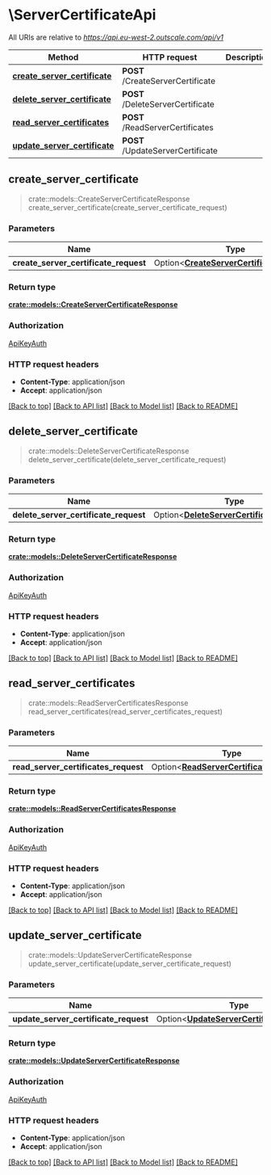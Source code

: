 # \ServerCertificateApi

All URIs are relative to *https://api.eu-west-2.outscale.com/api/v1*

Method | HTTP request | Description
------------- | ------------- | -------------
[**create_server_certificate**](ServerCertificateApi.md#create_server_certificate) | **POST** /CreateServerCertificate | 
[**delete_server_certificate**](ServerCertificateApi.md#delete_server_certificate) | **POST** /DeleteServerCertificate | 
[**read_server_certificates**](ServerCertificateApi.md#read_server_certificates) | **POST** /ReadServerCertificates | 
[**update_server_certificate**](ServerCertificateApi.md#update_server_certificate) | **POST** /UpdateServerCertificate | 



## create_server_certificate

> crate::models::CreateServerCertificateResponse create_server_certificate(create_server_certificate_request)


### Parameters


Name | Type | Description  | Required | Notes
------------- | ------------- | ------------- | ------------- | -------------
**create_server_certificate_request** | Option<[**CreateServerCertificateRequest**](CreateServerCertificateRequest.md)> |  |  |

### Return type

[**crate::models::CreateServerCertificateResponse**](CreateServerCertificateResponse.md)

### Authorization

[ApiKeyAuth](../README.md#ApiKeyAuth)

### HTTP request headers

- **Content-Type**: application/json
- **Accept**: application/json

[[Back to top]](#) [[Back to API list]](../README.md#documentation-for-api-endpoints) [[Back to Model list]](../README.md#documentation-for-models) [[Back to README]](../README.md)


## delete_server_certificate

> crate::models::DeleteServerCertificateResponse delete_server_certificate(delete_server_certificate_request)


### Parameters


Name | Type | Description  | Required | Notes
------------- | ------------- | ------------- | ------------- | -------------
**delete_server_certificate_request** | Option<[**DeleteServerCertificateRequest**](DeleteServerCertificateRequest.md)> |  |  |

### Return type

[**crate::models::DeleteServerCertificateResponse**](DeleteServerCertificateResponse.md)

### Authorization

[ApiKeyAuth](../README.md#ApiKeyAuth)

### HTTP request headers

- **Content-Type**: application/json
- **Accept**: application/json

[[Back to top]](#) [[Back to API list]](../README.md#documentation-for-api-endpoints) [[Back to Model list]](../README.md#documentation-for-models) [[Back to README]](../README.md)


## read_server_certificates

> crate::models::ReadServerCertificatesResponse read_server_certificates(read_server_certificates_request)


### Parameters


Name | Type | Description  | Required | Notes
------------- | ------------- | ------------- | ------------- | -------------
**read_server_certificates_request** | Option<[**ReadServerCertificatesRequest**](ReadServerCertificatesRequest.md)> |  |  |

### Return type

[**crate::models::ReadServerCertificatesResponse**](ReadServerCertificatesResponse.md)

### Authorization

[ApiKeyAuth](../README.md#ApiKeyAuth)

### HTTP request headers

- **Content-Type**: application/json
- **Accept**: application/json

[[Back to top]](#) [[Back to API list]](../README.md#documentation-for-api-endpoints) [[Back to Model list]](../README.md#documentation-for-models) [[Back to README]](../README.md)


## update_server_certificate

> crate::models::UpdateServerCertificateResponse update_server_certificate(update_server_certificate_request)


### Parameters


Name | Type | Description  | Required | Notes
------------- | ------------- | ------------- | ------------- | -------------
**update_server_certificate_request** | Option<[**UpdateServerCertificateRequest**](UpdateServerCertificateRequest.md)> |  |  |

### Return type

[**crate::models::UpdateServerCertificateResponse**](UpdateServerCertificateResponse.md)

### Authorization

[ApiKeyAuth](../README.md#ApiKeyAuth)

### HTTP request headers

- **Content-Type**: application/json
- **Accept**: application/json

[[Back to top]](#) [[Back to API list]](../README.md#documentation-for-api-endpoints) [[Back to Model list]](../README.md#documentation-for-models) [[Back to README]](../README.md)

